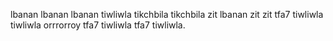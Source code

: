 lbanan lbanan lbanan tiwliwla tikchbila tikchbila zit lbanan zit zit tfa7 tiwliwla tiwliwla orrrorroy tfa7 tiwliwla tfa7 tiwliwla.